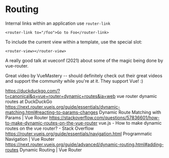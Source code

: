 # Routing

Internal links within an application use `router-link`

```
<router-link to="/foo">Go to Foo</router-link>
```

To include the current view within a template, use the special slot:

```
<router-view></router-view>
```



A really good talk at vueconf (2021) about some of the magic being done by vue-router. 

Great video by VueMastery -- should definitely check out their great videos and support the community while you're at it. They support Vue! :)

https://duckduckgo.com/?t=canonical&q=vue+router+dynamic+routes&ia=web
vue router dynamic routes at DuckDuckGo
https://next.router.vuejs.org/guide/essentials/dynamic-matching.html#reacting-to-params-changes
Dynamic Route Matching with Params | Vue Router
https://stackoverflow.com/questions/57836601/how-to-make-dynamic-routes-on-the-vue-router
vue.js - How to make dynamic routes on the vue router? - Stack Overflow
https://router.vuejs.org/guide/essentials/navigation.html
Programmatic Navigation | Vue Router
https://next.router.vuejs.org/guide/advanced/dynamic-routing.html#adding-routes
Dynamic Routing | Vue Router

